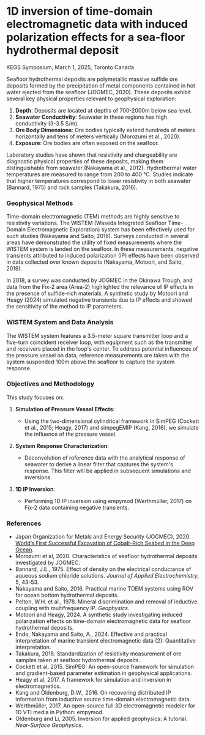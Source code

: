 # 1D inversion of time-domain electromagnetic data with induced polarization effects for a sea-floor hydrothermal deposit
 KEGS Symposium, March 1, 2025, Toronto Canada

Seafloor hydrothermal deposits are polymetallic massive sulfide ore deposits formed by the precipitation of metal components contained in hot water ejected from the seafloor (JOGMEC, 2020). These deposits exhibit several key physical properties relevant to geophysical exploration:

1. **Depth**: Deposits are located at depths of 700-2000m below sea level.
2. **Seawater Conductivity**: Seawater in these regions has high conductivity (3-3.5 S/m).
3. **Ore Body Dimensions**: Ore bodies typically extend hundreds of meters horizontally and tens of meters vertically (Morozumi et al., 2020).
4. **Exposure**: Ore bodies are often exposed on the seafloor.

Laboratory studies have shown that resistivity and chargeability are diagnostic physical properties of these deposits, making them distinguishable from seawater (Nakayama et al., 2012). Hydrothermal water temperatures are measured to range from 200 to 400 °C. Studies indicate that higher temperatures correspond to lower resistivity in both seawater (Bannard, 1975) and rock samples (Takakura, 2016).

### Geophysical Methods
Time-domain electromagnetic (TEM) methods are highly sensitive to resistivity variations. The WISTEM (Waseda Integrated Seafloor Time-Domain Electromagnetic Exploration) system has been effectively used for such studies (Nakayama and Saito, 2016). Surveys conducted in several areas have demonstrated the utility of fixed measurements where the WISTEM system is landed on the seafloor. In these measurements, negative transients attributed to induced polarization (IP) effects have been observed in data collected over known deposits (Nakayama, Motoori, and Saito, 2019).

In 2018, a survey was conducted by JOGMEC in the Okinawa Trough, and data from the Fix-2 area (Area-2) highlighted the relevance of IP effects in the presence of sulfide-rich materials. A synthetic study by Motoori and Heagy (2024) simulated negative transients due to IP effects and showed the sensitivity of the method to IP parameters.

### WISTEM System and Data Analysis
The WISTEM system features a 3.5-meter square transmitter loop and a five-turn coincident receiver loop, with equipment such as the transmitter and receivers placed in the loop's center. To address potential influences of the pressure vessel on data, reference measurements are taken with the system suspended 100m above the seafloor to capture the system response.

### Objectives and Methodology
This study focuses on:

1. **Simulation of Pressure Vessel Effects**:
   - Using the two-dimensional cylindrical framework in SimPEG (Cockett et al., 2015; Heagy, 2017) and simpegEMIP (Kang, 2016), we simulate the influence of the pressure vessel.

2. **System Response Characterization**:
   - Deconvolution of reference data with the analytical response of seawater to derive a linear filter that captures the system's response. This filter will be applied in subsequent simulations and inversions.

3. **1D IP Inversion**:
   - Performing 1D IP inversion using empymod (Werthmüller, 2017) on Fix-2 data containing negative transients.

### References
- Japan Organization for Metals and Energy Security (JOGMEC), 2020. [World’s First Successful Excavation of Cobalt-Rich Seabed in the Deep Ocean](https://www.jogmec.go.jp/english/news/release/news_01_000033.html).
- Morozumi et al, 2020. Characteristics of seafloor hydrothermal deposits investigated by JOGMEC.
- Bannard, J.E., 1975. Effect of density on the electrical conductance of aqueous sodium chloride solutions. *Journal of Applied Electrochemistry*, 5, 43-53.
- Nakayama and Saito, 2016. Practical marine TDEM systems using ROV for ocean bottom hydrothermal deposits.
- Pelton, W.H. et al., 1978. Mineral discrimination and removal of inductive coupling with multifrequency IP. *Geophysics*.
- Motoori and Heagy, 2024. A synthetic study investigating induced polarization effects on time-domain electromagnetic data for seafloor hydrothermal deposits.
- Endo, Nakayama and Saito, A., 2024. Effective and practical interpretation of marine transient electromagnetic data (2): Quantitative interpretation.
- Takakura, 2018. Standardization of resistivity measurement of ore samples taken at seafloor hydrothermal deposits.
- Cockett et al, 2015. SimPEG: An open-source framework for simulation and gradient-based parameter estimation in geophysical applications.
- Heagy et al, 2017. A framework for simulation and inversion in electromagnetics.
- Kang and Oldenburg, D.W., 2016. On recovering distributed IP information from inductive source time-domain electromagnetic data.
- Werthmüller, 2017. An open-source full 3D electromagnetic modeler for 1D VTI media in Python: empymod.
- Oldenburg and Li, 2005. Inversion for applied geophysics: A tutorial. *Near-Surface Geophysics*.

